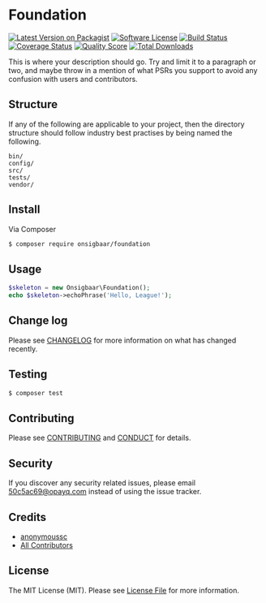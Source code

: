 # Foundation

[![Latest Version on Packagist][ico-version]][link-packagist]
[![Software License][ico-license]](LICENSE.md)
[![Build Status][ico-travis]][link-travis]
[![Coverage Status][ico-scrutinizer]][link-scrutinizer]
[![Quality Score][ico-code-quality]][link-code-quality]
[![Total Downloads][ico-downloads]][link-downloads]

This is where your description should go. Try and limit it to a paragraph or two, and maybe throw in a mention of what
PSRs you support to avoid any confusion with users and contributors.

## Structure

If any of the following are applicable to your project, then the directory structure should follow industry best practises by being named the following.

```
bin/        
config/
src/
tests/
vendor/
```


## Install

Via Composer

``` bash
$ composer require onsigbaar/foundation
```

## Usage

``` php
$skeleton = new Onsigbaar\Foundation();
echo $skeleton->echoPhrase('Hello, League!');
```

## Change log

Please see [CHANGELOG](CHANGELOG.md) for more information on what has changed recently.

## Testing

``` bash
$ composer test
```

## Contributing

Please see [CONTRIBUTING](CONTRIBUTING.md) and [CONDUCT](CONDUCT.md) for details.

## Security

If you discover any security related issues, please email 50c5ac69@opayq.com instead of using the issue tracker.

## Credits

- [anonymoussc][link-author]
- [All Contributors][link-contributors]

## License

The MIT License (MIT). Please see [License File](LICENSE.md) for more information.

[ico-version]: https://img.shields.io/packagist/v/onsigbaar/foundation.svg?style=flat-square
[ico-license]: https://img.shields.io/badge/license-MIT-brightgreen.svg?style=flat-square
[ico-travis]: https://img.shields.io/travis/onsigbaar/foundation/master.svg?style=flat-square
[ico-scrutinizer]: https://img.shields.io/scrutinizer/coverage/g/onsigbaar/foundation.svg?style=flat-square
[ico-code-quality]: https://img.shields.io/scrutinizer/g/onsigbaar/foundation.svg?style=flat-square
[ico-downloads]: https://img.shields.io/packagist/dt/onsigbaar/foundation.svg?style=flat-square

[link-packagist]: https://packagist.org/packages/onsigbaar/foundation
[link-travis]: https://travis-ci.org/onsigbaar/foundation
[link-scrutinizer]: https://scrutinizer-ci.com/g/onsigbaar/foundation/code-structure
[link-code-quality]: https://scrutinizer-ci.com/g/onsigbaar/foundation
[link-downloads]: https://packagist.org/packages/onsigbaar/foundation
[link-author]: https://github.com/onsigbaar
[link-contributors]: ../../contributors
